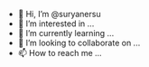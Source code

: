 - 👋 Hi, I’m @suryanersu
- 👀 I’m interested in ...
- 🌱 I’m currently learning ...
- 💞️ I’m looking to collaborate on ...
- 📫 How to reach me ...

<!---
suryanersu/suryanersu is a ✨ special ✨ repository because its `README.md` (this file) appears on your GitHub profile.
You can click the Preview link to take a look at your changes.
--->
